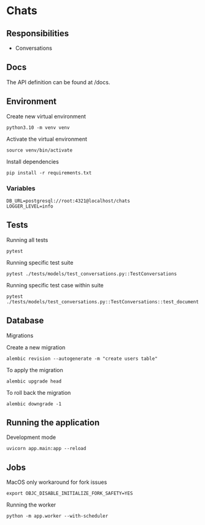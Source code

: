 # Chats

## Responsibilities

- Conversations

## Docs

The API definition can be found at /docs.

## Environment

Create new virtual environment

```
python3.10 -m venv venv
```

Activate the virtual environment

```
source venv/bin/activate
```

Install dependencies

```
pip install -r requirements.txt
```

### Variables

```
DB_URL=postgresql://root:4321@localhost/chats
LOGGER_LEVEL=info
```

## Tests

Running all tests

```
pytest
```

Running specific test suite

```
pytest ./tests/models/test_conversations.py::TestConversations
```

Running specific test case within suite

```
pytest ./tests/models/test_conversations.py::TestConversations::test_document
```

## Database

Migrations

Create a new migration

```
alembic revision --autogenerate -m "create users table"
```

To apply the migration

```
alembic upgrade head
```

To roll back the migration

```
alembic downgrade -1
```

## Running the application

Development mode

```
uvicorn app.main:app --reload
```

## Jobs

MacOS only workaround for fork issues

```
export OBJC_DISABLE_INITIALIZE_FORK_SAFETY=YES
```

Running the worker
```
python -m app.worker --with-scheduler
```